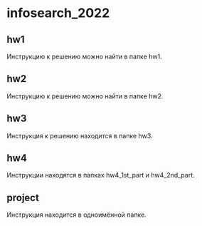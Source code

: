 # infosearch_2022

## hw1

Инструкцию к решению можно найти в папке hw1.

## hw2

Инструкцию к решению можно найти в папке hw2.

## hw3

Инструкция к решению находится в папке hw3.

## hw4

Инструкции находятся в папках hw4_1st_part и hw4_2nd_part.

## project

Инструкция находится в одноимённой папке.
